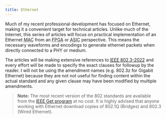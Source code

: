 ```yaml
---
title: Ethernet
---
```


Much of my recent professional development has focused on Ethernet, making it a convenient target for technical articles.
Unlike much of the Internet, this series of articles will focus on practical implementation of an Ethernet <abbr title="Media Access Controller">MAC</abbr> from an <abbr title="Field Programmable Gate Array">FPGA</abbr> or <abbr title="Application-Specific Integrated Circuit">ASIC</abbr> perspective.
This means the necessary waveforms and encodings to generate ethernet packets when directly connected to a PHY or medium.

The articles will be making extensive references to [<abbr title="Institute for Electrical and Electronic Engineers">IEEE</abbr> 802.3-2022](https://ieeexplore.ieee.org/document/9844436) and every effort will be made to specify the exact clauses for followup by the reader.
I will not be using the amendment names (e.g. 802.3z for Gigabit Ethernet) because they are not not useful for finding content within the actual standard and any given clause may have been modified by multiple amendments.

> **Note:** The most recent version of the 802 standards are available from the [IEEE Get program](https://ieeexplore.ieee.org/browse/standards/get-program/page/series?id=68) at no cost.
> It is highly advised that anyone working with Ethernet download copies of 802.1Q (Bridges) and 802.3 (Wired Ethernet).

